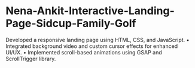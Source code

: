 # Nena-Ankit-Interactive-Landing-Page-Sidcup-Family-Golf
Developed a responsive landing page using HTML, CSS, and JavaScript.  •  Integrated background video and custom cursor effects for enhanced UI/UX.  •  Implemented scroll-based animations using GSAP and ScrollTrigger library.
